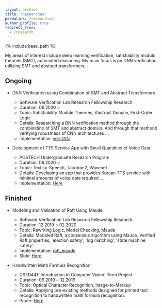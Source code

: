 ```yaml
---
layout: archive
title: "Researches"
permalink: /researches/
author_profile: true
redirect_from:
  - /research
---
```


{% include base_path %}

My areas of interest include deep learning verification, satisfiability modulo theories (SMT), automated reasoning. My main focus is on DNN verification utilizing SMT and abstract transformers.


Ongoing
-------
* DNN Verification using Combination of SMT and Abstract Transformers
  * Software Verification Lab Research Fellowship Research
  * Duration: 06.2020 ~
  * Topic: Satisfiability Module Theories, Abstract Domain, First-Order Logic
  * Details: Researching a DNN verification mathod through the combinatino of SMT and abstract domain. And through that methond verifying robustness of CNN architectures ...
  * Implementation: [veriDNN](https://github.com/shchae7/veriDNN)


* Development of TTS Service App with Small Quantities of Voice Data
  * POSTECH Undergraduate Research Program
  * Duration: 06.2020 ~
  * Topic: Text-to-Speech, Tacotron2, Wavenet
  * Details: Developing an app that provides Korean TTS service with minimal amounts of voice data required. ...
  * Implementation: [Here](https://github.com/shchae7/UGRP)



Finished
--------
* Modeling and Validation of Raft Using Maude
  * Software Verification Lab Research Fellowship Research
  * Duration: 12.2019 ~ 02.2020
  * Topic: Rewriting Logic, Model Checking, Maude
  * Details: Modeled Raft, a consensus algorithm using Maude. Verified Raft properties, 'election safety', 'log matching', 'state machine safety'.
  * Implementation: [raft_maude](https://github.com/shchae7/raft_maude)
  * Slide: [Here]({{site.baseurl}}/pdfs/modeling-and-validation-of-raft-using-maude.pdf)


* Handwritten Math Formula Recognition
  * CSED441 'Introduction to Computer Vision' Term Project
  * Duration: 09.2019 ~ 12.2019
  * Topic: Optical Character Recognition, Image-to-Markup
  * Details: Applying pre-existing methods designed for printed text recognition to handwritten math formula recognition.
  * Paper: [Here]({{site.baseurl}}/pdfs/handwritten-math-formula-recogntion.pdf)